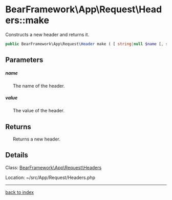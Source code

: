 # BearFramework\App\Request\Headers::make

Constructs a new header and returns it.

```php
public BearFramework\App\Request\Header make ( [ string|null $name [, string|null $value ]] )
```

## Parameters

##### name

&nbsp;&nbsp;&nbsp;&nbsp;&nbsp;&nbsp;The name of the header.

##### value

&nbsp;&nbsp;&nbsp;&nbsp;&nbsp;&nbsp;The value of the header.

## Returns

&nbsp;&nbsp;&nbsp;&nbsp;&nbsp;&nbsp;Returns a new header.

## Details

Class: [BearFramework\App\Request\Headers](bearframework.app.request.headers.class.md)

Location: ~/src/App/Request/Headers.php

---

[back to index](index.md)

